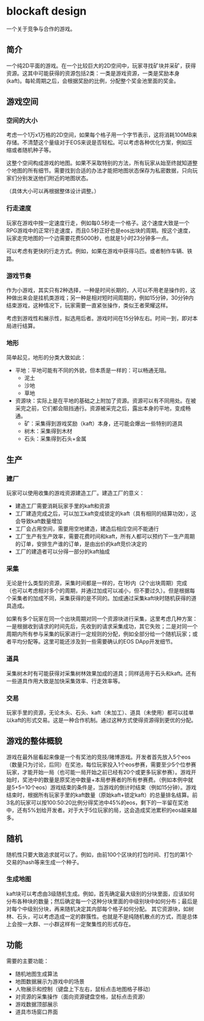 # blockaft design
一个关于竞争与合作的游戏。



## 简介
一个纯2D平面的游戏。在一个比较巨大的2D空间中，玩家寻找矿块并采矿，获得资源。这其中可能获得的资源包括2类：一类是游戏资源，一类是奖励本身(kaft)。每轮周期之后，会根据奖励的比例，分配整个奖金池里面的奖金。

## 游戏空间

### 空间的大小
考虑一个1万x1万格的2D空间，如果每个格子用一个字节表示，这将消耗100MB来存储。不清楚这个量级对于EOS来说是否轻松。可以考虑各种优化方案，例如压缩或者随机种子等。

这整个空间构成游戏的地图。如果不采取特别的方法，所有玩家从始至终就知道整个地图的所有细节。需要找到合适的办法才能把地图状态保存为私密数据，只向玩家们分别发送他们附近的地图状态。

（具体大小可以再根据整体设计调整。）

### 行走速度
玩家在游戏中按一定速度行走，例如每0.5秒走一个格子。这个速度大致是一个RPG游戏中的正常行走速度，而且0.5秒正好也是eos出块的周期。按这个速度，玩家走完地图的一个边需要花费5000秒，也就是1小时23分钟多一点。

可以考虑有更快的行走方式。例如，如果在游戏中获得马匹。或者制作车辆、铁路。

### 游戏节奏
作为小游戏，其实只有2种选择，一种是时间长期的，人可以不用老是操作的，这种做出来会是挂机类游戏；另一种是相对短时间周期的，例如15分钟，30分钟内结束游戏，这种情况下，玩家需要一直紧张操作，类似王者荣耀这样。

考虑到游戏性和展示性，拟选用后者。游戏时间在15分钟左右。时间一到，即对本局进行结算。

### 地形
简单起见，地形的分类大致如此：
- 平地：平地可能有不同的外貌，但本质是一样的：可以畅通无阻。
    - 泥土
    - 沙地
    - 草地
- 资源块：实际上是在平地的基础之上附加了资源。资源可以有不同用处。在被采完之前，它们都会阻挡通行。资源被采完之后，露出本身的平地，变成畅通。
    - 矿：采集得到游戏奖励（kaft）本身，还可能会爆出一些特别的道具
    - 树木：采集得到木材
    - 石头：采集得到石头+金属

## 生产
### 建厂
玩家可以使用收集的游戏资源建造工厂。建造工厂的意义：
- 建造工厂需要消耗玩家手里的kaft和资源
- 工厂建造完成之后，可以加工kaft变成锁定的kaft（具有相同的结算功效），这会导致kaft数量增加
- 工厂会占用空间，需要用空地建造，建造后相应空间不能通行
- 工厂生产有生产效率，需要花费时间和kaft，所有人都可以预约下一生产周期的订单，安排生产谁的订单，是由出价的kaft竞价决定的
- 工厂的建造者可以分得一部分的kaft抽成

### 采集
无论是什么类型的资源，采集时间都是一样的，在1秒内（2个出块周期）完成（也可以考虑相对多个的周期，并通过加成可以减小，但不要过久）。但是根据每个采集者的加成不同，采集获得的是不同的。加成通过采集kaft块时随机获得的道具造成。

如果有多个玩家在同一个出块周期对同一个资源块进行采集，这里考虑几种方案：一是根据收到请求的时间先后，先收到的请求采集成功，其它失败；二是对同一个周期内所有参与采集的玩家进行一定规则的分配，例如全部分给一个随机玩家；或者平均分配等。这里可能还涉及到一些需要确认的EOS DApp开发细节。

### 道具
采集树木时有可能获得对采集树林效果加成的道具；同样适用于石头和kaft。还有一些道具作用大致是加快采集效率、行走效率等。

### 交易
玩家手里的资源，无论木头、石头、kaft（未加工）、道具（未使用）都可以挂单以kaft的形式交易。这是一种合作机制。通过这种方式使得资源得到更优的分配。

## 游戏的整体概貌
游戏在最外层看起来像是一个有奖池的竞技/赌博游戏。开发者首先放入5个eos（数量只为讨论，后同）在奖池，每位玩家投入1个eos参赛，需要至少5个位参赛玩家，才能开始一局（也可能一局开始之前已经有20个或更多玩家参赛）。游戏开始时，奖池中的数量是原奖池中数量+本局参赛者的所有参赛费。（例如本例中就是5+5=10个eos）游戏结束的条件是，当游戏的倒计时结束（例如15分钟）。游戏结束时，根据所有玩家手里的kaft数量（原始kaft+锁定kaft）的总量排名结算。前3名的玩家可以按100:50:20比例分得奖池中45%的eos，剩下的一半留在奖池中，还有5%划给开发者。对于大于5位玩家的局，这会造成奖池累积的eos越来越多。

## 随机
随机性只要大致追求就可以了。例如，由前100个区块的打包时间、打包的第1个交易的hash等来生成一个种子。
### 生成地图
kaft块可以考虑由3级随机生成。例如，首先确定最大级别的分块里面，应该如何分布各种块的数量；然后确定每一个这种分块里面的中级别块中如何分布；最后是对每个中级别分块，再来随机决定其内部每个格子如何分配。
其它资源块，如树林、石头，可以考虑造成一定的群簇性。也就是不是纯随机散点的方式，而是总体上会按一大群、一小群这样有一定聚集性的形式存在。

## 功能
需要的主要功能：
- 随机地图生成算法
- 地图数据展示为游戏中的场景
- 人物展示和控制（键盘上下左右，鼠标点击地图格子移动）
- 对资源的采集操作（面向资源键盘空格，鼠标点击资源）
- 游戏数据顶部展示
- 道具市场窗口界面
